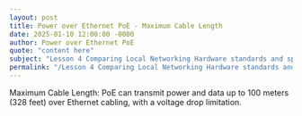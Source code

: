```yaml
---
layout: post
title: Power over Ethernet PoE - Maximum Cable Length
date: 2025-01-10 12:00:00 -0000
author: Power over Ethernet PoE
quote: "content here"
subject: "Lesson 4 Comparing Local Networking Hardware standards and specifications"
permalink: "/Lesson 4 Comparing Local Networking Hardware standards and specifications/Power over Ethernet PoE/Power over Ethernet PoE - Maximum Cable Length"
---
```


Maximum Cable Length: PoE can transmit power and data up to 100 meters (328 feet) over Ethernet cabling, with a voltage drop limitation.
